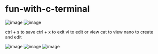 # fun-with-c-terminal

![image](https://user-images.githubusercontent.com/80549753/221778817-c361527e-b7d5-4782-9c8c-47502936fd01.png)
![image](https://user-images.githubusercontent.com/80549753/221779531-9f745e28-ca3d-4c40-ba6c-7a503806a087.png)

ctrl + s to save
ctrl + x to exit
vi to edit or view
cat to view
nano to create and edit

![image](https://user-images.githubusercontent.com/80549753/221780413-7e4b1577-b785-437f-acc7-9bfd2d98b39a.png)
![image](https://user-images.githubusercontent.com/80549753/221780689-a1535f1b-a7b3-43bc-bf62-dfdf8b2ba9b3.png)
![image](https://user-images.githubusercontent.com/80549753/221781653-2ddbfb46-ce02-40a9-9c8f-002ad6166a7c.png)
